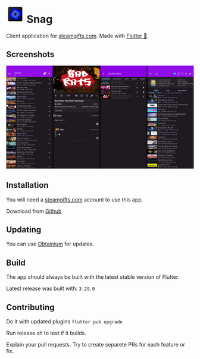 # ![Snag](android/app/src/main/res/mipmap-mdpi/ic_launcher.png) Snag

Client application for [steamgifts.com](https://www.steamgifts.com/). Made with [Flutter 🩵](https://flutter.dev/).

## Screenshots

![Screenshots](readme/screenshots/screenshots.png)

## Installation

You will need a [steamgifts.com](https://www.steamgifts.com/) account to use this app.

Download from [Github](https://github.com/mihalycsaba/snag/releases/latest)

## Updating

You can use [Obtainium](https://github.com/ImranR98/Obtainium) for updates.

## Build

The app should always be built with the latest stable version of Flutter.

Latest release was built with: `3.29.0`

## Contributing

Do it with updated plugins `flutter pub upgrade`

Run release.sh to test if it builds.

Explain your pull requests. Try to create separete PRs for each feature or fix.
